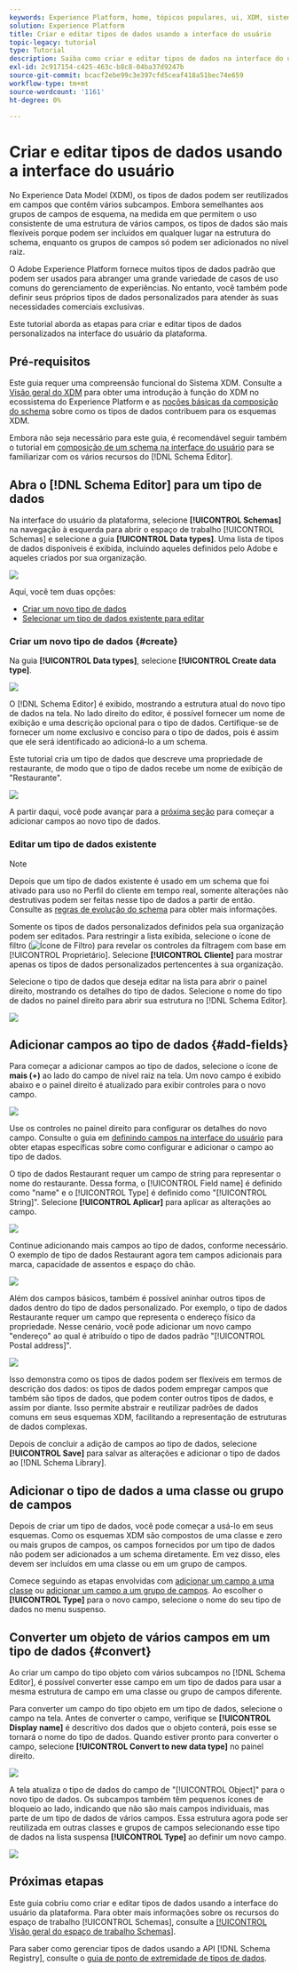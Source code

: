 ```yaml
---
keywords: Experience Platform, home, tópicos populares, ui, XDM, sistema XDM, modelo de dados de experiência, Modelo de dados de experiência, Modelo de dados de experiência, Modelo de dados, Modelo de dados, Registro de esquema, Registro de esquema, esquema, esquemas, esquemas, esquemas, criar, tipo de dados, tipos de dados;
solution: Experience Platform
title: Criar e editar tipos de dados usando a interface do usuário
topic-legacy: tutorial
type: Tutorial
description: Saiba como criar e editar tipos de dados na interface do usuário do Experience Platform.
exl-id: 2c917154-c425-463c-b8c8-04ba37d9247b
source-git-commit: bcacf2ebe99c3e397cfd5ceaf418a51bec74e659
workflow-type: tm+mt
source-wordcount: '1161'
ht-degree: 0%

---
```


# Criar e editar tipos de dados usando a interface do usuário

No Experience Data Model (XDM), os tipos de dados podem ser reutilizados em campos que contêm vários subcampos. Embora semelhantes aos grupos de campos de esquema, na medida em que permitem o uso consistente de uma estrutura de vários campos, os tipos de dados são mais flexíveis porque podem ser incluídos em qualquer lugar na estrutura do schema, enquanto os grupos de campos só podem ser adicionados no nível raiz.

O Adobe Experience Platform fornece muitos tipos de dados padrão que podem ser usados para abranger uma grande variedade de casos de uso comuns do gerenciamento de experiências. No entanto, você também pode definir seus próprios tipos de dados personalizados para atender às suas necessidades comerciais exclusivas.

Este tutorial aborda as etapas para criar e editar tipos de dados personalizados na interface do usuário da plataforma.

## Pré-requisitos

Este guia requer uma compreensão funcional do Sistema XDM. Consulte a [Visão geral do XDM](../../home.md) para obter uma introdução à função do XDM no ecossistema do Experience Platform e as [noções básicas da composição do schema](../../schema/composition.md) sobre como os tipos de dados contribuem para os esquemas XDM.

Embora não seja necessário para este guia, é recomendável seguir também o tutorial em [composição de um schema na interface do usuário](../../tutorials/create-schema-ui.md) para se familiarizar com os vários recursos do [!DNL Schema Editor].

## Abra o [!DNL Schema Editor] para um tipo de dados

Na interface do usuário da plataforma, selecione **[!UICONTROL Schemas]** na navegação à esquerda para abrir o espaço de trabalho [!UICONTROL Schemas] e selecione a guia **[!UICONTROL Data types]**. Uma lista de tipos de dados disponíveis é exibida, incluindo aqueles definidos pelo Adobe e aqueles criados por sua organização.

![](../../images/ui/resources/data-types/data-types-tab.png)

Aqui, você tem duas opções:

- [Criar um novo tipo de dados](#create)
- [Selecionar um tipo de dados existente para editar](#edit)

### Criar um novo tipo de dados {#create}

Na guia **[!UICONTROL Data types]**, selecione **[!UICONTROL Create data type]**.

![](../../images/ui/resources/data-types/create.png)

O [!DNL Schema Editor] é exibido, mostrando a estrutura atual do novo tipo de dados na tela. No lado direito do editor, é possível fornecer um nome de exibição e uma descrição opcional para o tipo de dados. Certifique-se de fornecer um nome exclusivo e conciso para o tipo de dados, pois é assim que ele será identificado ao adicioná-lo a um schema.

Este tutorial cria um tipo de dados que descreve uma propriedade de restaurante, de modo que o tipo de dados recebe um nome de exibição de &quot;Restaurante&quot;.

![](../../images/ui/resources/data-types/data-type-properties.png)

A partir daqui, você pode avançar para a [próxima seção](#add-fields) para começar a adicionar campos ao novo tipo de dados.

### Editar um tipo de dados existente

>[!NOTE]
>
>Depois que um tipo de dados existente é usado em um schema que foi ativado para uso no Perfil do cliente em tempo real, somente alterações não destrutivas podem ser feitas nesse tipo de dados a partir de então. Consulte as [regras de evolução do schema](../../schema/composition.md#evolution) para obter mais informações.

Somente os tipos de dados personalizados definidos pela sua organização podem ser editados. Para restringir a lista exibida, selecione o ícone de filtro (![Ícone de Filtro](../../images/ui/resources/data-types/filter.png)) para revelar os controles da filtragem com base em [!UICONTROL Proprietário]. Selecione **[!UICONTROL Cliente]** para mostrar apenas os tipos de dados personalizados pertencentes à sua organização.

Selecione o tipo de dados que deseja editar na lista para abrir o painel direito, mostrando os detalhes do tipo de dados. Selecione o nome do tipo de dados no painel direito para abrir sua estrutura no [!DNL Schema Editor].

![](../../images/ui/resources/data-types/edit.png)

## Adicionar campos ao tipo de dados {#add-fields}

Para começar a adicionar campos ao tipo de dados, selecione o ícone de **mais (+)** ao lado do campo de nível raiz na tela. Um novo campo é exibido abaixo e o painel direito é atualizado para exibir controles para o novo campo.

![](../../images/ui/resources/data-types/new-field.png)

Use os controles no painel direito para configurar os detalhes do novo campo. Consulte o guia em [definindo campos na interface do usuário](../fields/overview.md#define) para obter etapas específicas sobre como configurar e adicionar o campo ao tipo de dados.

O tipo de dados Restaurant requer um campo de string para representar o nome do restaurante. Dessa forma, o [!UICONTROL Field name] é definido como &quot;name&quot; e o [!UICONTROL Type] é definido como &quot;[!UICONTROL String]&quot;. Selecione **[!UICONTROL Aplicar]** para aplicar as alterações ao campo.

![](../../images/ui/resources/data-types/name-field.png)

Continue adicionando mais campos ao tipo de dados, conforme necessário. O exemplo de tipo de dados Restaurant agora tem campos adicionais para marca, capacidade de assentos e espaço do chão.

![](../../images/ui/resources/data-types/more-fields.png)

Além dos campos básicos, também é possível aninhar outros tipos de dados dentro do tipo de dados personalizado. Por exemplo, o tipo de dados Restaurante requer um campo que representa o endereço físico da propriedade. Nesse cenário, você pode adicionar um novo campo &quot;endereço&quot; ao qual é atribuído o tipo de dados padrão &quot;[!UICONTROL Postal address]&quot;.

![](../../images/ui/resources/data-types/address-field.png)

Isso demonstra como os tipos de dados podem ser flexíveis em termos de descrição dos dados: os tipos de dados podem empregar campos que também são tipos de dados, que podem conter outros tipos de dados, e assim por diante. Isso permite abstrair e reutilizar padrões de dados comuns em seus esquemas XDM, facilitando a representação de estruturas de dados complexas.

Depois de concluir a adição de campos ao tipo de dados, selecione **[!UICONTROL Save]** para salvar as alterações e adicionar o tipo de dados ao [!DNL Schema Library].

## Adicionar o tipo de dados a uma classe ou grupo de campos

Depois de criar um tipo de dados, você pode começar a usá-lo em seus esquemas. Como os esquemas XDM são compostos de uma classe e zero ou mais grupos de campos, os campos fornecidos por um tipo de dados não podem ser adicionados a um schema diretamente. Em vez disso, eles devem ser incluídos em uma classe ou em um grupo de campos.

Comece seguindo as etapas envolvidas com [adicionar um campo a uma classe](./classes.md#add-fields) ou [adicionar um campo a um grupo de campos](./field-groups.md#add-fields). Ao escolher o **[!UICONTROL Type]** para o novo campo, selecione o nome do seu tipo de dados no menu suspenso.

## Converter um objeto de vários campos em um tipo de dados {#convert}

Ao criar um campo do tipo objeto com vários subcampos no [!DNL Schema Editor], é possível converter esse campo em um tipo de dados para usar a mesma estrutura de campo em uma classe ou grupo de campos diferente.

Para converter um campo do tipo objeto em um tipo de dados, selecione o campo na tela. Antes de converter o campo, verifique se **[!UICONTROL Display name]** é descritivo dos dados que o objeto conterá, pois esse se tornará o nome do tipo de dados. Quando estiver pronto para converter o campo, selecione **[!UICONTROL Convert to new data type]** no painel direito.

![](../../images/ui/resources/data-types/convert-object.png)

A tela atualiza o tipo de dados do campo de &quot;[!UICONTROL Object]&quot; para o novo tipo de dados. Os subcampos também têm pequenos ícones de bloqueio ao lado, indicando que não são mais campos individuais, mas parte de um tipo de dados de vários campos. Essa estrutura agora pode ser reutilizada em outras classes e grupos de campos selecionando esse tipo de dados na lista suspensa **[!UICONTROL Type]** ao definir um novo campo.

![](../../images/ui/resources/data-types/converted.png)

## Próximas etapas

Este guia cobriu como criar e editar tipos de dados usando a interface do usuário da plataforma. Para obter mais informações sobre os recursos do espaço de trabalho [!UICONTROL Schemas], consulte a [[!UICONTROL Visão geral do espaço de trabalho Schemas]](../overview.md).

Para saber como gerenciar tipos de dados usando a API [!DNL Schema Registry], consulte o [guia de ponto de extremidade de tipos de dados](../../api/data-types.md).
